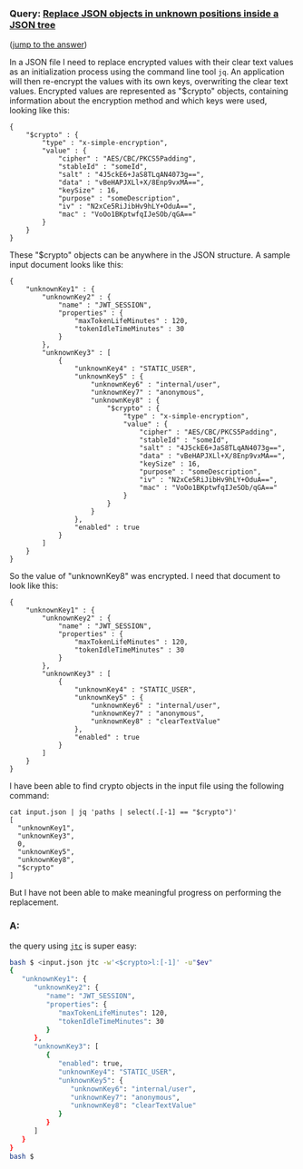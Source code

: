 ### Query: [Replace JSON objects in unknown positions inside a JSON tree](https://stackoverflow.com/questions/59913277/replace-json-objects-in-unknown-positions-inside-a-json-tree)
([jump to the answer]())

In a JSON file I need to replace encrypted values with their clear text values as an initialization process using the command line tool `jq`. An application will then re-encrypt the values with its own keys, overwriting the clear text values. Encrypted values are represented as "$crypto" objects, containing information about the encryption method and which keys were used, looking like this:

    {
        "$crypto" : {
            "type" : "x-simple-encryption",
            "value" : {
                "cipher" : "AES/CBC/PKCS5Padding",
                "stableId" : "someId",
                "salt" : "4J5ckE6+JaS8TLqAN4073g==",
                "data" : "vBeHAPJXLl+X/8Enp9vxMA==",
                "keySize" : 16,
                "purpose" : "someDescription",
                "iv" : "N2xCe5RiJibHv9hLY+OduA==",
                "mac" : "VoOo1BKptwfqIJeSOb/qGA=="
            }
        }
    }

These "$crypto" objects can be anywhere in the JSON structure. A sample input document looks like this:

    {
        "unknownKey1" : {
            "unknownKey2" : {
                "name" : "JWT_SESSION",
                "properties" : {
                    "maxTokenLifeMinutes" : 120,
                    "tokenIdleTimeMinutes" : 30
                }
            },
            "unknownKey3" : [
                {
                    "unknownKey4" : "STATIC_USER",
                    "unknownKey5" : {
                        "unknownKey6" : "internal/user",
                        "unknownKey7" : "anonymous",
                        "unknownKey8" : {
                            "$crypto" : {
                                "type" : "x-simple-encryption",
                                "value" : {
                                    "cipher" : "AES/CBC/PKCS5Padding",
                                    "stableId" : "someId",
                                    "salt" : "4J5ckE6+JaS8TLqAN4073g==",
                                    "data" : "vBeHAPJXLl+X/8Enp9vxMA==",
                                    "keySize" : 16,
                                    "purpose" : "someDescription",
                                    "iv" : "N2xCe5RiJibHv9hLY+OduA==",
                                    "mac" : "VoOo1BKptwfqIJeSOb/qGA=="
                                }
                            }
                        }
                    },
                    "enabled" : true
                }
            ]
        }
    }

So the value of "unknownKey8" was encrypted. I need that document to look like this:

    {
        "unknownKey1" : {
            "unknownKey2" : {
                "name" : "JWT_SESSION",
                "properties" : {
                    "maxTokenLifeMinutes" : 120,
                    "tokenIdleTimeMinutes" : 30
                }
            },
            "unknownKey3" : [
                {
                    "unknownKey4" : "STATIC_USER",
                    "unknownKey5" : {
                        "unknownKey6" : "internal/user",
                        "unknownKey7" : "anonymous",
                        "unknownKey8" : "clearTextValue"
                    },
                    "enabled" : true
                }
            ]
        }
    }

I have been able to find crypto objects in the input file using the following command:

    cat input.json | jq 'paths | select(.[-1] == "$crypto")'
    [
      "unknownKey1",
      "unknownKey3",
      0,
      "unknownKey5",
      "unknownKey8",
      "$crypto"
    ]

But I have not been able to make meaningful progress on performing the replacement.

### A:
the query using [`jtc`](https://github.com/ldn-softdev/jtc) is super easy:
```bash
bash $ <input.json jtc -w'<$crypto>l:[-1]' -u"$ev"
{
   "unknownKey1": {
      "unknownKey2": {
         "name": "JWT_SESSION",
         "properties": {
            "maxTokenLifeMinutes": 120,
            "tokenIdleTimeMinutes": 30
         }
      },
      "unknownKey3": [
         {
            "enabled": true,
            "unknownKey4": "STATIC_USER",
            "unknownKey5": {
               "unknownKey6": "internal/user",
               "unknownKey7": "anonymous",
               "unknownKey8": "clearTextValue"
            }
         }
      ]
   }
}
bash $ 
```

